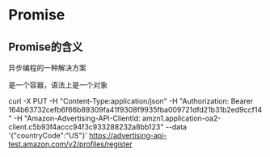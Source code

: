 # Promise

## Promise的含义
异步编程的一种解决方案

是一个容器，语法上是一个对象

curl -X PUT -H "Content-Type:application/json" -H "Authorization: Bearer 164b63732cefb6f66b89309fa41f9308f9935fba009721dfd21b31b2ed9ccf14" -H "Amazon-Advertising-API-ClientId: amzn1.application-oa2-client.c5b93f4accc94f3c933288232a8bb123" --data '{"countryCode":"US"}'  https://advertising-api-test.amazon.com/v2/profiles/register
